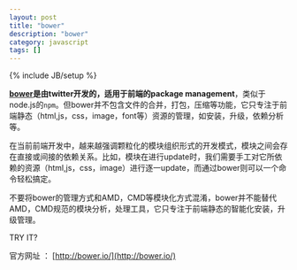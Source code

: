 ```yaml
---
layout: post
title: "bower"
description: "bower"
category: javascript
tags: []
---
```

{% include JB/setup %}


**[bower](http://bower.io/)**是由twitter开发的，适用于前端的**package management**，类似于node.js的`npm`。但bower并不包含文件的合并，打包，压缩等功能，它只专注于前端静态（html,js，css，image，font等）资源的管理，如安装，升级，依赖分析等。




在当前前端开发中，越来越强调颗粒化的模块组织形式的开发模式，模块之间会存在直接或间接的依赖关系。比如，模块在进行update时，我们需要手工对它所依赖的资源（html,js，css，image）进行逐一update，而通过bower则可以一个命令轻松搞定。


不要将bower的管理方式和AMD，CMD等模块化方式混淆，bower并不能替代AMD，CMD规范的模块分析，处理工具，它只专注于前端静态的智能化安装，升级管理。

TRY IT?

官方网址 ： [http://bower.io/](http://bower.io/)


